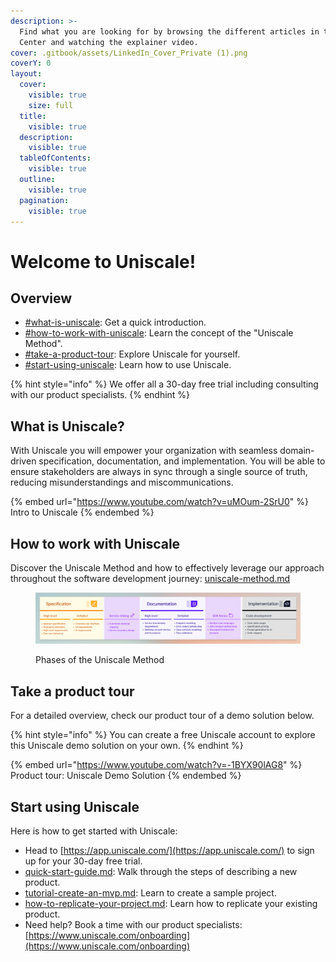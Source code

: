 ```yaml
---
description: >-
  Find what you are looking for by browsing the different articles in the Help
  Center and watching the explainer video.
cover: .gitbook/assets/LinkedIn_Cover_Private (1).png
coverY: 0
layout:
  cover:
    visible: true
    size: full
  title:
    visible: true
  description:
    visible: true
  tableOfContents:
    visible: true
  outline:
    visible: true
  pagination:
    visible: true
---
```


# Welcome to Uniscale!

## **Overview**

* [#what-is-uniscale](./#what-is-uniscale "mention"): Get a quick introduction.
* [#how-to-work-with-uniscale](./#how-to-work-with-uniscale "mention"): Learn the concept of the "Uniscale Method".
* [#take-a-product-tour](./#take-a-product-tour "mention"): Explore Uniscale for yourself.
* [#start-using-uniscale](./#start-using-uniscale "mention"): Learn how to use Uniscale.

{% hint style="info" %}
We offer all a 30-day free trial including consulting with our product specialists.&#x20;
{% endhint %}



## **What is Uniscale?**

With Uniscale you will empower your organization with seamless domain-driven specification, documentation, and implementation. You will be able to ensure stakeholders are always in sync through a single source of truth, reducing misunderstandings and miscommunications.&#x20;

{% embed url="https://www.youtube.com/watch?v=uMOum-2SrU0" %}
Intro to Uniscale
{% endembed %}



## How to work with Uniscale

Discover the Uniscale Method and how to effectively leverage our approach throughout the software development journey: [uniscale-method.md](getting-started/uniscale-method.md "mention")

<figure><img src=".gitbook/assets/image (1).png" alt=""><figcaption><p>Phases of the Uniscale Method</p></figcaption></figure>

## Take a product tour

For a detailed overview, check our product tour of a demo solution below.

{% hint style="info" %}
You can create a free Uniscale account to explore this Uniscale demo solution on your own.
{% endhint %}



{% embed url="https://www.youtube.com/watch?v=-1BYX90lAG8" %}
Product tour: Uniscale Demo Solution
{% endembed %}

## Start using Uniscale

Here is how to get started with Uniscale:

* Head to [https://app.uniscale.com/](https://app.uniscale.com/) to sign up for your 30-day free trial.
* [quick-start-guide.md](getting-started/quick-start-guide.md "mention"): Walk through the steps of describing a new product.
* [tutorial-create-an-mvp.md](getting-started/tutorial-create-an-mvp.md "mention"): Learn to create a sample project.
* [how-to-replicate-your-project.md](getting-started/how-to-replicate-your-project.md "mention"): Learn how to replicate your existing product.
* Need help? Book a time with our product specialists: [https://www.uniscale.com/onboarding](https://www.uniscale.com/onboarding)



